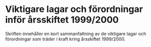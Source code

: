 # Viktigare lagar och förordningar inför årsskiftet 1999/2000

Skriften innehåller en kort sammanfattning av de viktigare lagar och förordningar som träder i kraft kring årsskiftet 1999/2000.
